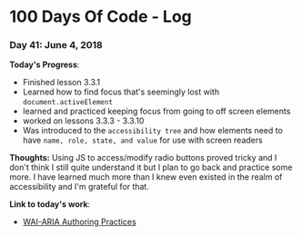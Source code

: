 # 100 Days Of Code - Log

### Day 41: June 4, 2018

**Today's Progress**: 
* Finished lesson 3.3.1 
* Learned how to find focus that's seemingly lost with `document.activeElement`
* learned and practiced keeping focus from going to off screen elements
* worked on lessons 3.3.3 - 3.3.10
* Was introduced to the `accessibility tree` and how elements need to have `name, role, state, and value` for use with screen readers

**Thoughts:** Using JS to access/modify radio buttons proved tricky and I don't think I still quite understand it but I plan to go back and practice some more.  I have learned much more than I knew even existed in the realm of accessibility and I'm grateful for that. 

**Link to today's work**:
* [WAI-ARIA Authoring Practices](https://www.w3.org/TR/wai-aria-practices-1.1/#radiobutton)
